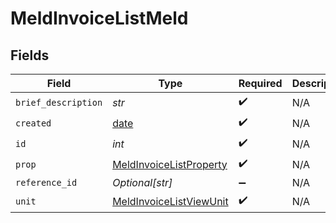 # MeldInvoiceListMeld


## Fields

| Field                                                                     | Type                                                                      | Required                                                                  | Description                                                               |
| ------------------------------------------------------------------------- | ------------------------------------------------------------------------- | ------------------------------------------------------------------------- | ------------------------------------------------------------------------- |
| `brief_description`                                                       | *str*                                                                     | :heavy_check_mark:                                                        | N/A                                                                       |
| `created`                                                                 | [date](https://docs.python.org/3/library/datetime.html#date-objects)      | :heavy_check_mark:                                                        | N/A                                                                       |
| `id`                                                                      | *int*                                                                     | :heavy_check_mark:                                                        | N/A                                                                       |
| `prop`                                                                    | [MeldInvoiceListProperty](../../models/shared/meldinvoicelistproperty.md) | :heavy_check_mark:                                                        | N/A                                                                       |
| `reference_id`                                                            | *Optional[str]*                                                           | :heavy_minus_sign:                                                        | N/A                                                                       |
| `unit`                                                                    | [MeldInvoiceListViewUnit](../../models/shared/meldinvoicelistviewunit.md) | :heavy_check_mark:                                                        | N/A                                                                       |